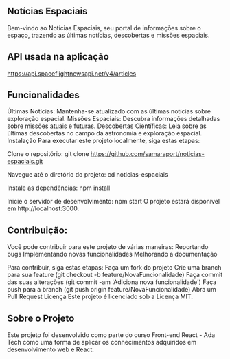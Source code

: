 ## Notícias Espaciais

Bem-vindo ao Notícias Espaciais, seu portal de informações sobre o espaço, trazendo as últimas notícias, descobertas e missões espaciais.

## API usada na aplicação
https://api.spaceflightnewsapi.net/v4/articles

## Funcionalidades
Últimas Notícias: Mantenha-se atualizado com as últimas notícias sobre exploração espacial.
Missões Espaciais: Descubra informações detalhadas sobre missões atuais e futuras.
Descobertas Científicas: Leia sobre as últimas descobertas no campo da astronomia e exploração espacial.
Instalação
Para executar este projeto localmente, siga estas etapas:

Clone o repositório:
git clone https://github.com/samaraport/noticias-espaciais.git

Navegue até o diretório do projeto:
cd noticias-espaciais

Instale as dependências:
npm install

Inicie o servidor de desenvolvimento:
npm start
O projeto estará disponível em http://localhost:3000.

## Contribuição:
Você pode contribuir para este projeto de várias maneiras:
Reportando bugs
Implementando novas funcionalidades
Melhorando a documentação

Para contribuir, siga estas etapas:
Faça um fork do projeto
Crie uma branch para sua feature (git checkout -b feature/NovaFuncionalidade)
Faça commit das suas alterações (git commit -am 'Adiciona nova funcionalidade')
Faça push para a branch (git push origin feature/NovaFuncionalidade)
Abra um Pull Request
Licença
Este projeto é licenciado sob a Licença MIT.

## Sobre o Projeto

Este projeto foi desenvolvido como parte do curso Front-end React - Ada Tech como uma forma de aplicar os conhecimentos adquiridos em desenvolvimento web e React.